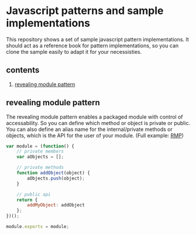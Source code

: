 # Javascript patterns and sample implementations
This repository shows a set of sample javascript pattern implementations. It should act as a reference book for pattern implementations, so you can clone the sample easily to adapt it for your necessisties.

## contents
1. [revealing module pattern](https://github.com/impnguyen/js_patterns/blob/master/README.md#revealing-module-pattern)



## revealing module pattern
The revealing module pattern enables a packaged module with control of accessability. So you can define which method or object is private or public. You can also define an alias name for the internal/private methods or objects, which is the API for the user of your module. (Full example: [RMP](examples/RevealingModulePattern))

```javascript
var module = (function() {
    // private members
    var aObjects = [];

    // private methods
    function addObject(object) {
        aObjects.push(object);
    }

    // public api
    return {
        addMyObject: addObject
    };
})();

module.exports = module;
```
